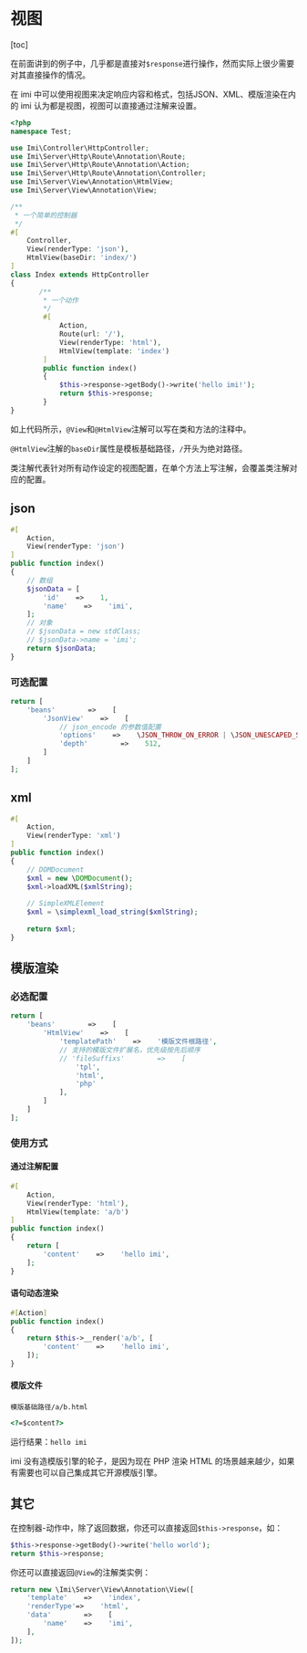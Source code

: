 # 视图

[toc]

在前面讲到的例子中，几乎都是直接对`$response`进行操作，然而实际上很少需要对其直接操作的情况。

在 imi 中可以使用视图来决定响应内容和格式，包括JSON、XML、模版渲染在内的 imi 认为都是视图，视图可以直接通过注解来设置。

```php
<?php
namespace Test;

use Imi\Controller\HttpController;
use Imi\Server\Http\Route\Annotation\Route;
use Imi\Server\Http\Route\Annotation\Action;
use Imi\Server\Http\Route\Annotation\Controller;
use Imi\Server\View\Annotation\HtmlView;
use Imi\Server\View\Annotation\View;

/**
 * 一个简单的控制器
 */
#[
    Controller,
    View(renderType: 'json'),
    HtmlView(baseDir: 'index/')
]
class Index extends HttpController
{
       /**
        * 一个动作
        */
        #[
            Action,
            Route(url: '/'),
            View(renderType: 'html'),
            HtmlView(template: 'index')
        ]
        public function index()
        {
            $this->response->getBody()->write('hello imi!');
            return $this->response;
        }
}
```

如上代码所示，`@View`和`@HtmlView`注解可以写在类和方法的注释中。

`@HtmlView`注解的`baseDir`属性是模板基础路径，`/`开头为绝对路径。

类注解代表针对所有动作设定的视图配置，在单个方法上写注解，会覆盖类注解对应的配置。

## json

```php
#[
    Action,
    View(renderType: 'json')
]
public function index()
{
    // 数组
    $jsonData = [
        'id'    =>    1,
        'name'    =>    'imi',
    ];
    // 对象
    // $jsonData = new stdClass;
    // $jsonData->name = 'imi';
    return $jsonData;
}
```

### 可选配置

```php
return [
    'beans'        =>    [
        'JsonView'    =>    [
            // json_encode 的参数值配置
            'options'    =>    \JSON_THROW_ON_ERROR | \JSON_UNESCAPED_SLASHES | \JSON_UNESCAPED_UNICODE,
            'depth'        =>    512,
        ]
    ]
];
```

## xml

```php
#[
    Action,
    View(renderType: 'xml')
]
public function index()
{
    // DOMDocument
    $xml = new \DOMDocument();
    $xml->loadXML($xmlString);
    
    // SimpleXMLElement
    $xml = \simplexml_load_string($xmlString);
    
    return $xml;
}
```

## 模版渲染

### 必选配置

```php
return [
    'beans'        =>    [
        'HtmlView'    =>    [
            'templatePath'    =>    '模版文件根路径',
            // 支持的模版文件扩展名，优先级按先后顺序
            // 'fileSuffixs'        =>    [
                'tpl',
                'html',
                'php'
            ],
        ]
    ]
];
```

### 使用方式

#### 通过注解配置

```php
#[
    Action,
    View(renderType: 'html'),
    HtmlView(template: 'a/b')
]
public function index()
{
    return [
        'content'    =>    'hello imi',
    ];
}
```

#### 语句动态渲染

```php
#[Action]
public function index()
{
    return $this->__render('a/b', [
        'content'    =>    'hello imi',
    ]);
}
```

#### 模版文件

`模版基础路径/a/b.html`

```html
<?=$content?>
```

运行结果：`hello imi`

imi 没有造模版引擎的轮子，是因为现在 PHP 渲染 HTML 的场景越来越少，如果有需要也可以自己集成其它开源模版引擎。

## 其它

在控制器-动作中，除了返回数据，你还可以直接返回`$this->response`，如：

```php
$this->response->getBody()->write('hello world');
return $this->response;
```

你还可以直接返回`@View`的注解类实例：

```php
return new \Imi\Server\View\Annotation\View([
    'template'    =>    'index',
    'renderType'=>    'html',
    'data'        =>    [
        'name'    =>    'imi',
    ],
]);
```
